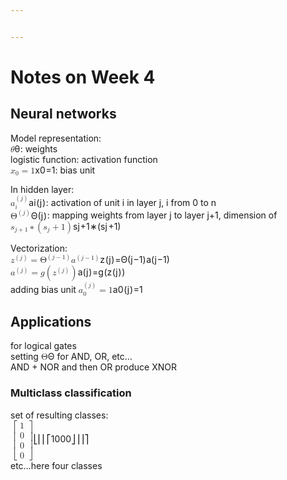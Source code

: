 ```yaml
---


---
```


<h1 id="notes-on-week-4">Notes on Week 4</h1>
<h2 id="neural-networks">Neural networks</h2>
<p>Model representation:<br>
<span class="katex--inline"><span class="katex"><span class="katex-mathml"><math><semantics><mrow><mi>θ</mi></mrow><annotation encoding="application/x-tex">\theta</annotation></semantics></math></span><span class="katex-html" aria-hidden="true"><span class="strut" style="height: 0.69444em;"></span><span class="strut bottom" style="height: 0.69444em; vertical-align: 0em;"></span><span class="base"><span class="mord mathit" style="margin-right: 0.02778em;">θ</span></span></span></span></span>: weights<br>
logistic function: activation function<br>
<span class="katex--inline"><span class="katex"><span class="katex-mathml"><math><semantics><mrow><msub><mi>x</mi><mn>0</mn></msub><mo>=</mo><mn>1</mn></mrow><annotation encoding="application/x-tex">x_0=1</annotation></semantics></math></span><span class="katex-html" aria-hidden="true"><span class="strut" style="height: 0.64444em;"></span><span class="strut bottom" style="height: 0.79444em; vertical-align: -0.15em;"></span><span class="base"><span class="mord"><span class="mord mathit">x</span><span class="msupsub"><span class="vlist-t vlist-t2"><span class="vlist-r"><span class="vlist" style="height: 0.301108em;"><span class="" style="top: -2.55em; margin-left: 0em; margin-right: 0.05em;"><span class="pstrut" style="height: 2.7em;"></span><span class="sizing reset-size6 size3 mtight"><span class="mord mathrm mtight">0</span></span></span></span><span class="vlist-s">​</span></span><span class="vlist-r"><span class="vlist" style="height: 0.15em;"></span></span></span></span></span><span class="mrel">=</span><span class="mord mathrm">1</span></span></span></span></span>: bias unit</p>
<p>In hidden layer:<br>
<span class="katex--inline"><span class="katex"><span class="katex-mathml"><math><semantics><mrow><msubsup><mi>a</mi><mi>i</mi><mrow><mo>(</mo><mi>j</mi><mo>)</mo></mrow></msubsup></mrow><annotation encoding="application/x-tex">a_i^{(j)}</annotation></semantics></math></span><span class="katex-html" aria-hidden="true"><span class="strut" style="height: 1.0448em;"></span><span class="strut bottom" style="height: 1.32166em; vertical-align: -0.276864em;"></span><span class="base"><span class="mord"><span class="mord mathit">a</span><span class="msupsub"><span class="vlist-t vlist-t2"><span class="vlist-r"><span class="vlist" style="height: 1.0448em;"><span class="" style="top: -2.42314em; margin-left: 0em; margin-right: 0.05em;"><span class="pstrut" style="height: 2.7em;"></span><span class="sizing reset-size6 size3 mtight"><span class="mord mathit mtight">i</span></span></span><span class="" style="top: -3.2198em; margin-right: 0.05em;"><span class="pstrut" style="height: 2.7em;"></span><span class="sizing reset-size6 size3 mtight"><span class="mord mtight"><span class="mopen mtight">(</span><span class="mord mathit mtight" style="margin-right: 0.05724em;">j</span><span class="mclose mtight">)</span></span></span></span></span><span class="vlist-s">​</span></span><span class="vlist-r"><span class="vlist" style="height: 0.276864em;"></span></span></span></span></span></span></span></span></span>: activation of unit i in layer j, i from 0 to n<br>
<span class="katex--inline"><span class="katex"><span class="katex-mathml"><math><semantics><mrow><msup><mi mathvariant="normal">Θ</mi><mrow><mo>(</mo><mi>j</mi><mo>)</mo></mrow></msup></mrow><annotation encoding="application/x-tex">\Theta^{(j)}</annotation></semantics></math></span><span class="katex-html" aria-hidden="true"><span class="strut" style="height: 0.888em;"></span><span class="strut bottom" style="height: 0.888em; vertical-align: 0em;"></span><span class="base"><span class="mord"><span class="mord mathrm">Θ</span><span class="msupsub"><span class="vlist-t"><span class="vlist-r"><span class="vlist" style="height: 0.888em;"><span class="" style="top: -3.063em; margin-right: 0.05em;"><span class="pstrut" style="height: 2.7em;"></span><span class="sizing reset-size6 size3 mtight"><span class="mord mtight"><span class="mopen mtight">(</span><span class="mord mathit mtight" style="margin-right: 0.05724em;">j</span><span class="mclose mtight">)</span></span></span></span></span></span></span></span></span></span></span></span></span>: mapping weights from layer j to layer j+1, dimension of <span class="katex--inline"><span class="katex"><span class="katex-mathml"><math><semantics><mrow><msub><mi>s</mi><mrow><mi>j</mi><mo>+</mo><mn>1</mn></mrow></msub><mo>∗</mo><mo>(</mo><msub><mi>s</mi><mi>j</mi></msub><mo>+</mo><mn>1</mn><mo>)</mo></mrow><annotation encoding="application/x-tex">s_{j+1} * (s_j +1)</annotation></semantics></math></span><span class="katex-html" aria-hidden="true"><span class="strut" style="height: 0.75em;"></span><span class="strut bottom" style="height: 1.03611em; vertical-align: -0.286108em;"></span><span class="base"><span class="mord"><span class="mord mathit">s</span><span class="msupsub"><span class="vlist-t vlist-t2"><span class="vlist-r"><span class="vlist" style="height: 0.311664em;"><span class="" style="top: -2.55em; margin-left: 0em; margin-right: 0.05em;"><span class="pstrut" style="height: 2.7em;"></span><span class="sizing reset-size6 size3 mtight"><span class="mord mtight"><span class="mord mathit mtight" style="margin-right: 0.05724em;">j</span><span class="mbin mtight">+</span><span class="mord mathrm mtight">1</span></span></span></span></span><span class="vlist-s">​</span></span><span class="vlist-r"><span class="vlist" style="height: 0.286108em;"></span></span></span></span></span><span class="mbin">∗</span><span class="mopen">(</span><span class="mord"><span class="mord mathit">s</span><span class="msupsub"><span class="vlist-t vlist-t2"><span class="vlist-r"><span class="vlist" style="height: 0.311664em;"><span class="" style="top: -2.55em; margin-left: 0em; margin-right: 0.05em;"><span class="pstrut" style="height: 2.7em;"></span><span class="sizing reset-size6 size3 mtight"><span class="mord mathit mtight" style="margin-right: 0.05724em;">j</span></span></span></span><span class="vlist-s">​</span></span><span class="vlist-r"><span class="vlist" style="height: 0.286108em;"></span></span></span></span></span><span class="mbin">+</span><span class="mord mathrm">1</span><span class="mclose">)</span></span></span></span></span></p>
<p>Vectorization:<br>
<span class="katex--inline"><span class="katex"><span class="katex-mathml"><math><semantics><mrow><msup><mi>z</mi><mrow><mo>(</mo><mi>j</mi><mo>)</mo></mrow></msup><mo>=</mo><msup><mi mathvariant="normal">Θ</mi><mrow><mo>(</mo><mi>j</mi><mo>−</mo><mn>1</mn><mo>)</mo></mrow></msup><msup><mi>a</mi><mrow><mo>(</mo><mi>j</mi><mo>−</mo><mn>1</mn><mo>)</mo></mrow></msup></mrow><annotation encoding="application/x-tex">z^{(j)}=\Theta^{(j-1)}a^{(j-1)}</annotation></semantics></math></span><span class="katex-html" aria-hidden="true"><span class="strut" style="height: 0.888em;"></span><span class="strut bottom" style="height: 0.888em; vertical-align: 0em;"></span><span class="base"><span class="mord"><span class="mord mathit" style="margin-right: 0.04398em;">z</span><span class="msupsub"><span class="vlist-t"><span class="vlist-r"><span class="vlist" style="height: 0.888em;"><span class="" style="top: -3.063em; margin-right: 0.05em;"><span class="pstrut" style="height: 2.7em;"></span><span class="sizing reset-size6 size3 mtight"><span class="mord mtight"><span class="mopen mtight">(</span><span class="mord mathit mtight" style="margin-right: 0.05724em;">j</span><span class="mclose mtight">)</span></span></span></span></span></span></span></span></span><span class="mrel">=</span><span class="mord"><span class="mord mathrm">Θ</span><span class="msupsub"><span class="vlist-t"><span class="vlist-r"><span class="vlist" style="height: 0.888em;"><span class="" style="top: -3.063em; margin-right: 0.05em;"><span class="pstrut" style="height: 2.7em;"></span><span class="sizing reset-size6 size3 mtight"><span class="mord mtight"><span class="mopen mtight">(</span><span class="mord mathit mtight" style="margin-right: 0.05724em;">j</span><span class="mbin mtight">−</span><span class="mord mathrm mtight">1</span><span class="mclose mtight">)</span></span></span></span></span></span></span></span></span><span class="mord"><span class="mord mathit">a</span><span class="msupsub"><span class="vlist-t"><span class="vlist-r"><span class="vlist" style="height: 0.888em;"><span class="" style="top: -3.063em; margin-right: 0.05em;"><span class="pstrut" style="height: 2.7em;"></span><span class="sizing reset-size6 size3 mtight"><span class="mord mtight"><span class="mopen mtight">(</span><span class="mord mathit mtight" style="margin-right: 0.05724em;">j</span><span class="mbin mtight">−</span><span class="mord mathrm mtight">1</span><span class="mclose mtight">)</span></span></span></span></span></span></span></span></span></span></span></span></span><br>
<span class="katex--inline"><span class="katex"><span class="katex-mathml"><math><semantics><mrow><msup><mi>a</mi><mrow><mo>(</mo><mi>j</mi><mo>)</mo></mrow></msup><mo>=</mo><mi>g</mi><mo>(</mo><msup><mi>z</mi><mrow><mo>(</mo><mi>j</mi><mo>)</mo></mrow></msup><mo>)</mo></mrow><annotation encoding="application/x-tex">a^{(j)}=g(z^{(j)})</annotation></semantics></math></span><span class="katex-html" aria-hidden="true"><span class="strut" style="height: 0.888em;"></span><span class="strut bottom" style="height: 1.138em; vertical-align: -0.25em;"></span><span class="base"><span class="mord"><span class="mord mathit">a</span><span class="msupsub"><span class="vlist-t"><span class="vlist-r"><span class="vlist" style="height: 0.888em;"><span class="" style="top: -3.063em; margin-right: 0.05em;"><span class="pstrut" style="height: 2.7em;"></span><span class="sizing reset-size6 size3 mtight"><span class="mord mtight"><span class="mopen mtight">(</span><span class="mord mathit mtight" style="margin-right: 0.05724em;">j</span><span class="mclose mtight">)</span></span></span></span></span></span></span></span></span><span class="mrel">=</span><span class="mord mathit" style="margin-right: 0.03588em;">g</span><span class="mopen">(</span><span class="mord"><span class="mord mathit" style="margin-right: 0.04398em;">z</span><span class="msupsub"><span class="vlist-t"><span class="vlist-r"><span class="vlist" style="height: 0.888em;"><span class="" style="top: -3.063em; margin-right: 0.05em;"><span class="pstrut" style="height: 2.7em;"></span><span class="sizing reset-size6 size3 mtight"><span class="mord mtight"><span class="mopen mtight">(</span><span class="mord mathit mtight" style="margin-right: 0.05724em;">j</span><span class="mclose mtight">)</span></span></span></span></span></span></span></span></span><span class="mclose">)</span></span></span></span></span><br>
adding bias unit <span class="katex--inline"><span class="katex"><span class="katex-mathml"><math><semantics><mrow><msubsup><mi>a</mi><mn>0</mn><mrow><mo>(</mo><mi>j</mi><mo>)</mo></mrow></msubsup><mo>=</mo><mn>1</mn></mrow><annotation encoding="application/x-tex">a_0^{(j)}=1</annotation></semantics></math></span><span class="katex-html" aria-hidden="true"><span class="strut" style="height: 1.0448em;"></span><span class="strut bottom" style="height: 1.31111em; vertical-align: -0.266308em;"></span><span class="base"><span class="mord"><span class="mord mathit">a</span><span class="msupsub"><span class="vlist-t vlist-t2"><span class="vlist-r"><span class="vlist" style="height: 1.0448em;"><span class="" style="top: -2.43369em; margin-left: 0em; margin-right: 0.05em;"><span class="pstrut" style="height: 2.7em;"></span><span class="sizing reset-size6 size3 mtight"><span class="mord mathrm mtight">0</span></span></span><span class="" style="top: -3.2198em; margin-right: 0.05em;"><span class="pstrut" style="height: 2.7em;"></span><span class="sizing reset-size6 size3 mtight"><span class="mord mtight"><span class="mopen mtight">(</span><span class="mord mathit mtight" style="margin-right: 0.05724em;">j</span><span class="mclose mtight">)</span></span></span></span></span><span class="vlist-s">​</span></span><span class="vlist-r"><span class="vlist" style="height: 0.266308em;"></span></span></span></span></span><span class="mrel">=</span><span class="mord mathrm">1</span></span></span></span></span></p>
<h2 id="applications">Applications</h2>
<p>for logical gates<br>
setting <span class="katex--inline"><span class="katex"><span class="katex-mathml"><math><semantics><mrow><mi mathvariant="normal">Θ</mi></mrow><annotation encoding="application/x-tex">\Theta</annotation></semantics></math></span><span class="katex-html" aria-hidden="true"><span class="strut" style="height: 0.68333em;"></span><span class="strut bottom" style="height: 0.68333em; vertical-align: 0em;"></span><span class="base"><span class="mord mathrm">Θ</span></span></span></span></span> for AND, OR, etc…<br>
AND + NOR and then OR produce XNOR</p>
<h3 id="multiclass-classification">Multiclass classification</h3>
<p>set of resulting classes:<br>
<span class="katex--display"><span class="katex-display"><span class="katex"><span class="katex-mathml"><math><semantics><mrow><mrow><mo fence="true">[</mo><mtable><mtr><mtd><mstyle scriptlevel="0" displaystyle="false"><mrow><mn>1</mn></mrow></mstyle></mtd></mtr><mtr><mtd><mstyle scriptlevel="0" displaystyle="false"><mrow><mn>0</mn></mrow></mstyle></mtd></mtr><mtr><mtd><mstyle scriptlevel="0" displaystyle="false"><mrow><mn>0</mn></mrow></mstyle></mtd></mtr><mtr><mtd><mstyle scriptlevel="0" displaystyle="false"><mrow><mn>0</mn></mrow></mstyle></mtd></mtr></mtable><mo fence="true">]</mo></mrow></mrow><annotation encoding="application/x-tex">
\left[
\begin{matrix}
1\\ 0\\0\\0
\end{matrix}
\right]
</annotation></semantics></math></span><span class="katex-html" aria-hidden="true"><span class="strut" style="height: 2.65201em;"></span><span class="strut bottom" style="height: 4.80204em; vertical-align: -2.15003em;"></span><span class="base"><span class="minner"><span class="mopen"><span class="delimsizing mult"><span class="vlist-t vlist-t2"><span class="vlist-r"><span class="vlist" style="height: 2.65201em;"><span class="" style="top: -1.64999em;"><span class="pstrut" style="height: 3.155em;"></span><span class="delimsizinginner delim-size4"><span class="">⎣</span></span></span><span class="" style="top: -2.80499em;"><span class="pstrut" style="height: 3.155em;"></span><span class="delimsizinginner delim-size4"><span class="">⎢</span></span></span><span class="" style="top: -3.40599em;"><span class="pstrut" style="height: 3.155em;"></span><span class="delimsizinginner delim-size4"><span class="">⎢</span></span></span><span class="" style="top: -4.65201em;"><span class="pstrut" style="height: 3.155em;"></span><span class="delimsizinginner delim-size4"><span class="">⎡</span></span></span></span><span class="vlist-s">​</span></span><span class="vlist-r"><span class="vlist" style="height: 2.15003em;"></span></span></span></span></span><span class="mord"><span class="mtable"><span class="col-align-c"><span class="vlist-t vlist-t2"><span class="vlist-r"><span class="vlist" style="height: 2.65em;"><span class="" style="top: -4.81em;"><span class="pstrut" style="height: 3em;"></span><span class="mord"><span class="mord mathrm">1</span></span></span><span class="" style="top: -3.61em;"><span class="pstrut" style="height: 3em;"></span><span class="mord"><span class="mord mathrm">0</span></span></span><span class="" style="top: -2.41em;"><span class="pstrut" style="height: 3em;"></span><span class="mord"><span class="mord mathrm">0</span></span></span><span class="" style="top: -1.21em;"><span class="pstrut" style="height: 3em;"></span><span class="mord"><span class="mord mathrm">0</span></span></span></span><span class="vlist-s">​</span></span><span class="vlist-r"><span class="vlist" style="height: 2.15em;"></span></span></span></span></span></span><span class="mclose"><span class="delimsizing mult"><span class="vlist-t vlist-t2"><span class="vlist-r"><span class="vlist" style="height: 2.65201em;"><span class="" style="top: -1.64999em;"><span class="pstrut" style="height: 3.155em;"></span><span class="delimsizinginner delim-size4"><span class="">⎦</span></span></span><span class="" style="top: -2.80499em;"><span class="pstrut" style="height: 3.155em;"></span><span class="delimsizinginner delim-size4"><span class="">⎥</span></span></span><span class="" style="top: -3.40599em;"><span class="pstrut" style="height: 3.155em;"></span><span class="delimsizinginner delim-size4"><span class="">⎥</span></span></span><span class="" style="top: -4.65201em;"><span class="pstrut" style="height: 3.155em;"></span><span class="delimsizinginner delim-size4"><span class="">⎤</span></span></span></span><span class="vlist-s">​</span></span><span class="vlist-r"><span class="vlist" style="height: 2.15003em;"></span></span></span></span></span></span></span></span></span></span></span><br>
etc…here four classes</p>

